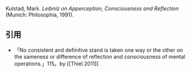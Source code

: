 Kulstad, Mark. *Leibniz on Apperception, Consciousness and Reflection* (Munich: Philosophia, 1991).

## 引用
- 「No consistent and definitive stand is taken one way or the other on the sameness or difference of reflection and consciousness of mental operations.」115。by [[Thiel 2011]]
